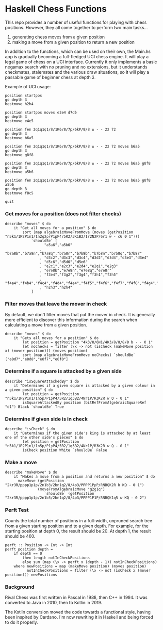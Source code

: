 # Haskell Chess Functions

This repo provides a number of useful functions for playing with chess positions. However, they all come together to perform two main tasks...

1) generating chess moves from a given position
2) making a move from a given position to return a new position

In addition to the functions, which can be used on their own, the Main.hs app is gradually becoming a full-fledged UCI chess engine. It will play a legal game of chess on a UCI interface. Currently it only implements a basic negamax search with no pruning and no extensions, but it understands checkmates, stalemates and the various draw situations, so it will play a passable game of beginner chess at depth 3.

Example of UCI usage:

    position startpos       
    go depth 3
    bestmove h2h4

    position startpos moves e2e4 d7d5
    go depth 3
    bestmove e4e5
    
    position fen 2q1q1q1/8/1K6/8/7p/6kP/8/8 w - - 22 72      
    go depth 3
    bestmove b6a5
    
    position fen 2q1q1q1/8/1K6/8/7p/6kP/8/8 w - - 22 72 moves b6a5
    go depth 3 
    bestmove g8f8
    
    position fen 2q1q1q1/8/1K6/8/7p/6kP/8/8 w - - 22 72 moves b6a5 g8f8
    go depth 3
    bestmove a5b6
    
    position fen 2q1q1q1/8/1K6/8/7p/6kP/8/8 w - - 22 72 moves b6a5 g8f8 a5b6
    go depth 3
    bestmove f8c5

    quit

### Get moves for a position (does not filter checks)

    describe "moves" $ do
        it "Get all moves for a position" $ do
            sort (map algebraicMoveFromMove (moves (getPosition "n5k1/1P2P1n1/1n2q2p/P1pP4/5R2/3K1B2/1r2N2P/6r1 w - c6 0 1")))
                `shouldBe` [
                      "a5a6","a5b6"
                    , "b7a8b","b7a8n","b7a8q","b7a8r","b7b8b","b7b8n","b7b8q","b7b8r"
                    , "d3c2","d3c3","d3c4","d3d2","d3d4","d3e3","d3e4"
                    , "d5c6","d5d6","d5e6"
                    , "e2c1","e2c3","e2d4","e2g1","e2g3"
                    , "e7e8b","e7e8n","e7e8q","e7e8r"
                    , "f3e4","f3g2","f3g4","f3h1","f3h5"
                    , "f4a4","f4b4","f4c4","f4d4","f4e4","f4f5","f4f6","f4f7","f4f8","f4g4","f4h4"
                    , "h2h3","h2h4"
                ]

### Filter moves that leave the mover in check

By default, we don't filter moves that put the mover in check. It is generally more efficient to discover this information during the search
when calculating a move from a given position.

    describe "moves" $ do
        it "Gets all moves for a position" $ do
            let position = getPosition "4k3/8/6N1/4K3/8/8/8/8 b - - 0 1"
            let noChecks = filter (\x -> not (isCheck (makeMove position x) (mover position))) (moves position)
            sort (map algebraicMoveFromMove noChecks) `shouldBe` ["e8d7","e8d8","e8f7","e8f8"]

### Determine if a square is attacked by a given side

    describe "isSquareAttackedBy" $ do
        it "Determines if a given square is attacked by a given colour in a given position" $ do
            let position = getPosition "n5k1/1P2P1n1/1n5p/P1pP4/5R2/1q3B2/4Nr1P/R3K2R w Q - 0 1"
            isSquareAttackedBy position (bitRefFromAlgebraicSquareRef "d1") Black `shouldBe` True

### Determine if given side is in check

    describe "isCheck" $ do
        it "Determines if the given side's king is attacked by at least one of the other side's pieces" $ do
            let position = getPosition "n5k1/1P2P1n1/1n5p/P1pP4/5R2/1q3B2/4Nr1P/R3K2R w Q - 0 1"
            isCheck position White `shouldBe` False

### Make a move
   
    describe "makeMove" $ do
        it "Makes a move from a position and returns a new position" $ do
          makeMove (getPosition "2kr3R/pppp1p1p/2n1b3/2bn1q2/8/4p3/PPPP1PpP/RNBQK2R b KQ - 0 1")
                   (moveFromAlgebraicMove "g2g1q")
                      `shouldBe` (getPosition "2kr3R/pppp1p1p/2n1b3/2bn1q2/8/4p3/PPPP1P1P/RNBQK1qR w KQ - 0 2")

### Perft Test                      

Counts the total number of positions in a full-width, unpruned search tree from a given starting position and to a given depth. For example, for the starting position at depth 0, the result should be 20. At depth 1, the result should be 400.

    perft :: Position -> Int -> Int
    perft position depth =
        if depth == 0
            then length notInCheckPositions
            else sum (map (\x -> perft x (depth - 1)) notInCheckPositions)
        where newPositions = map (makeMove position) (moves position)
              notInCheckPositions = filter (\x -> not (isCheck x (mover position))) newPositions

### Background

Rival Chess was first written in Pascal in 1988, then C++ in 1994. It was converted to Java in 2010, then to Kotlin in 2019.

The Kotlin conversion moved the code towards a functional style, having been inspired by Cardano. I'm now rewriting it in Haskell and being forced to do it properly.
